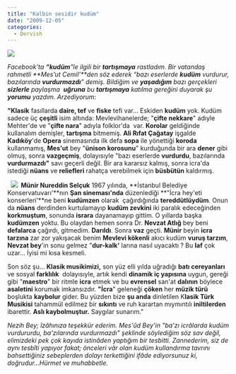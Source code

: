 ```yaml
---
title: "Kalbin sesidir kudüm"
date: "2009-12-05"
categories: 
  - Dervish
---
```


_![](/uploads/image/Kudum.jpg)_

_Facebook’ta **“kudüm**”le ilgili bir **tartışmaya** rastladım. Bir vatandaş rahmetli **Mes’ut Cemil’**den söz ederek “bazı eserlerde **kudüm** vurdurur, bazılarında **vurdurmazdı**” demiş. Bildiğim ve **yaşadığım** bazı gerçekleri **sizlerle** paylaşma  **uğruna** bu **tartışmaya** katılma gereğini duyarak şu **yorumu** yazdım. Arzediyorum:_

**"Klasik** fasıllarda **daire, tef** ve **fiske** tefi var... Eskiden **kudüm** yok. Kudüm sadece üç **çeşitli** isim altında: Mevlevihanelerde; "**çifte nekkare**" adıyle Mehter'de ve "**çifte nara**" adıyla folklor'da  var. **Korolar** geldiğinde kullanalım demişler, **tartışma** bitmemiş. **Ali Rıfat Çağatay** işgalde **Kadıköy**'de **Opera** sinemasında ilk defa **sopa** ile yönettiği **koroda** kullanmamış, **Mes'ut** bey "**ünison korosunu**" kurduğunda bir ara **dener** gibi olmuş, sonra **vazgeçmiş**, dolayısıyle "bazı eserlerde **vurdurdu**, bazılarında **vurdurmazdı"** savı geçerli değil. Bir ara kararsız kalmış, sonra icra'da istediği **nüans** ve **reliefleri** rahatça verebilmek için **büsbütün** kaldırmış.  
  
  **![](/uploads/image/munir_nurettin_selcuk.jpg)  Münir Nureddin Selçuk** 1967 yılında, **İstanbul Belediye Konservatuvarı'**nın **Şan sineması'nda** düzenlediği **"İcra hey'eti konserleri'**ne beni **kudümzen** olarak  çağırdığında **tereddütlüydüm**. Onun da **nüans** derdinden kurtulamayıp **kudüm zevkini** iki paralık edeceğinden **korkmuştum**, sonunda **israra** dayanamayıp gittim. O yıllarda başka **kudümzen** yoktu. Bu olaydan hemen sonra Dr. **Nevzat Atlığ** bey beni **defalarca** çağırdı, gitmedim. **Darıldı**. Sonra **vaz** geçti. **Münir** beyin **icra tarzına** zar zor yakışacak benim **Mevlevi kökenli** akıcı kudüm **vuruş tarzım**, **Nevzat bey**'in sonu gelmez "**dur-kalk'** larına nasıl uyacaktı ? Bu **laf** çok uzar... İyisi mi kısa kesmeli.   
  
Son söz şu... **Klasik musikimizi,** son yüz elli yılda uğradığı **batı cereyanları** ve sosyal **farklılık**  dolayısıyle, artık kendi **dinamik iç yapısına** uygun, gereği gibi "**maestro**" bir ritmle **icra** etmek ve bu **evrensel** san'at **dalının** böylece **asaletini** korumak imkansızdır. **"İcra**" geleneği **çöken** her **müzik türü** boşlukta **kaybolur** gider. Bu yüzden bize **şu anda** dinletilen K**lasik Türk Musikisi** tahammül edilmez bir **sıkıntı** ve ruh karartan mıymıntılı **iniltilerden** ibarettir. **Aslı kaybolmuştur.** Saygılar sunarım."

_Nezih Bey; îzâhınıza teşekkür ederim. Mes'ûd Bey'in "ba'zı icrâlarda kudüm vurdururdu, ba'zılarında vurdurmazdı" şeklinde söylediğim söz sav değil, elimizdeki pek çok kayıda istinâden yaptığım bir tesbitti. Zannederim, siz de aynı tesbîti yapıyor fakat; önceleri vâr olan kudüm kullandırma tavrını bahsettiğiniz sebeplerden dolayı terkettiğini ifâde ediyorsunuz ki, doğrudur...Hürmet ve muhabbetle._
